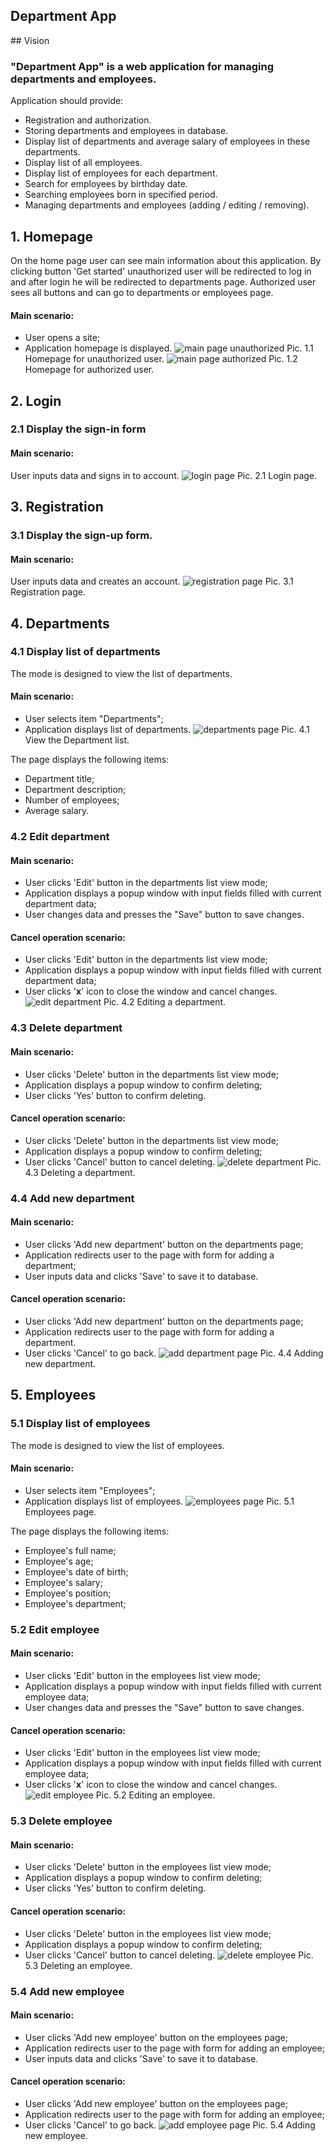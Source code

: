 <h2>Department App</h2>
## Vision

### "Department App" is a web application for managing departments and employees.

Application should provide:
- Registration and authorization.
- Storing departments and employees in database.
- Display list of departments and average salary of employees in these departments.
- Display list of all employees.
- Display list of employees for each department.
- Search for employees by birthday date.
- Searching employees born in specified period.
- Managing departments and employees (adding / editing / removing).
## 1. Homepage
On the home page user can see main information about this application. By clicking button 'Get started' unauthorized user will be redirected to log in and after login he will be redirected to departments page. 
Authorized user sees all buttons and can go to departments or employees page.
#### Main scenario:
- User opens a site;
- Application homepage is displayed.
![main page unauthorized](mockups/index_page.jpg)
Pic. 1.1 Homepage for unauthorized user.
![main page authorized](mockups/index_page_auth.jpg)
Pic. 1.2 Homepage for authorized user.
## 2. Login
### 2.1 Display the sign-in form
#### Main scenario:
User inputs data and signs in to account.
![login page](mockups/login.jpg)
Pic. 2.1 Login page.
## 3. Registration
### 3.1 Display the sign-up form.
#### Main scenario:
User inputs data and creates an account.
![registration page](mockups/register.jpg)
Pic. 3.1 Registration page.
## 4. Departments
### 4.1 Display list of departments
The mode is designed to view the list of departments.
#### Main scenario:
- User selects item "Departments";
- Application displays list of departments.
![departments page](mockups/departments_page.jpg)
Pic. 4.1 View the Department list.

The page displays the following items:
- Department title;
- Department description;
- Number of employees;
- Average salary.
### 4.2 Edit department
#### Main scenario:
- User clicks 'Edit' button in the departments list view mode;
- Application displays a popup window with input fields filled with current department data;
- User changes data and presses the "Save" button to save changes.
#### Cancel operation scenario:
- User clicks 'Edit' button in the departments list view mode;
- Application displays a popup window with input fields filled with current department data;
- User clicks '<b>x</b>' icon to close the window and cancel changes. 
![edit department](mockups/edit_dep.jpg)
Pic. 4.2 Editing a department.
### 4.3 Delete department
#### Main scenario:
- User clicks 'Delete' button in the departments list view mode;
- Application displays a popup window to confirm deleting;
- User clicks 'Yes' button to confirm deleting.
#### Cancel operation scenario:
- User clicks 'Delete' button in the departments list view mode;
- Application displays a popup window to confirm deleting;
- User clicks 'Cancel' button to cancel deleting.
![delete department](mockups/delete_dep.jpg)
Pic. 4.3 Deleting a department.
### 4.4 Add new department
#### Main scenario:
- User clicks 'Add new department' button on the departments page;
- Application redirects user to the page with form for adding a department;
- User inputs data and clicks 'Save' to save it to database.
#### Cancel operation scenario:
- User clicks 'Add new department' button on the departments page;
- Application redirects user to the page with form for adding a department.
- User clicks 'Cancel' to go back.
![add department page](mockups/add_dep.jpg)
Pic. 4.4 Adding new department.
## 5. Employees
### 5.1 Display list of employees
The mode is designed to view the list of employees.
#### Main scenario:
- User selects item "Employees";
- Application displays list of employees.
![employees page](mockups/employees_page.jpg)
Pic. 5.1 Employees page. 

The page displays the following items:
- Employee's full name;
- Employee's age;
- Employee's date of birth;
- Employee's salary;
- Employee's position;
- Employee's department;
### 5.2 Edit employee
#### Main scenario:
- User clicks 'Edit' button in the employees list view mode;
- Application displays a popup window with input fields filled with current employee data;
- User changes data and presses the "Save" button to save changes.
#### Cancel operation scenario:
- User clicks 'Edit' button in the employees list view mode;
- Application displays a popup window with input fields filled with current employee data;
- User clicks '<b>x</b>' icon to close the window and cancel changes. 
![edit employee](mockups/edit_emp.jpg)
Pic. 5.2 Editing an employee.
### 5.3 Delete employee
#### Main scenario:
- User clicks 'Delete' button in the employees list view mode;
- Application displays a popup window to confirm deleting;
- User clicks 'Yes' button to confirm deleting.
#### Cancel operation scenario:
- User clicks 'Delete' button in the employees list view mode;
- Application displays a popup window to confirm deleting;
- User clicks 'Cancel' button to cancel deleting.
![delete employee](mockups/delete_emp.jpg)
Pic. 5.3 Deleting an employee.
### 5.4 Add new employee
#### Main scenario:
- User clicks 'Add new employee' button on the employees page;
- Application redirects user to the page with form for adding an employee;
- User inputs data and clicks 'Save' to save it to database.
#### Cancel operation scenario:
- User clicks 'Add new employee' button on the employees page;
- Application redirects user to the page with form for adding an employee;
- User clicks 'Cancel' to go back.
![add employee page](mockups/add_emp.jpg)
Pic. 5.4 Adding new employee.